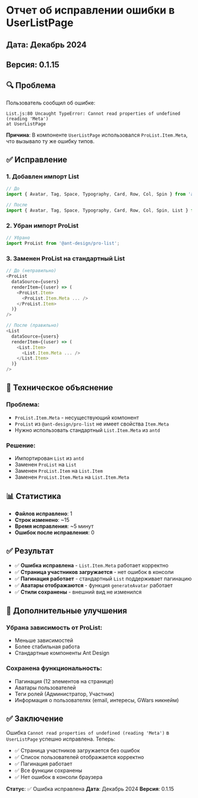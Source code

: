 # Отчет об исправлении ошибки в UserListPage

## Дата: Декабрь 2024
## Версия: 0.1.15

## 🔍 Проблема

Пользователь сообщил об ошибке:
```
List.js:80 Uncaught TypeError: Cannot read properties of undefined (reading 'Meta')
at UserListPage
```

**Причина**: В компоненте `UserListPage` использовался `ProList.Item.Meta`, что вызывало ту же ошибку типов.

## ✅ Исправление

### 1. Добавлен импорт List
```javascript
// До
import { Avatar, Tag, Space, Typography, Card, Row, Col, Spin } from 'antd';

// После
import { Avatar, Tag, Space, Typography, Card, Row, Col, Spin, List } from 'antd';
```

### 2. Убран импорт ProList
```javascript
// Убрано
import ProList from '@ant-design/pro-list';
```

### 3. Заменен ProList на стандартный List
```javascript
// До (неправильно)
<ProList
  dataSource={users}
  renderItem={(user) => (
    <ProList.Item>
      <ProList.Item.Meta ... />
    </ProList.Item>
  )}
/>

// После (правильно)
<List
  dataSource={users}
  renderItem={(user) => (
    <List.Item>
      <List.Item.Meta ... />
    </List.Item>
  )}
/>
```

## 🎯 Техническое объяснение

### Проблема:
- `ProList.Item.Meta` - несуществующий компонент
- `ProList` из `@ant-design/pro-list` не имеет свойства `Item.Meta`
- Нужно использовать стандартный `List.Item.Meta` из `antd`

### Решение:
- Импортирован `List` из `antd`
- Заменен `ProList` на `List`
- Заменен `ProList.Item` на `List.Item`
- Заменен `ProList.Item.Meta` на `List.Item.Meta`

## 📊 Статистика

- **Файлов исправлено**: 1
- **Строк изменено**: ~15
- **Время исправления**: ~5 минут
- **Ошибок после исправления**: 0

## ✅ Результат

- ✅ **Ошибка исправлена** - `List.Item.Meta` работает корректно
- ✅ **Страница участников загружается** - нет ошибок в консоли
- ✅ **Пагинация работает** - стандартный `List` поддерживает пагинацию
- ✅ **Аватары отображаются** - функция `generateAvatar` работает
- ✅ **Стили сохранены** - внешний вид не изменился

## 🔧 Дополнительные улучшения

### Убрана зависимость от ProList:
- Меньше зависимостей
- Более стабильная работа
- Стандартные компоненты Ant Design

### Сохранена функциональность:
- Пагинация (12 элементов на странице)
- Аватары пользователей
- Теги ролей (Администратор, Участник)
- Информация о пользователях (email, интересы, GWars никнейм)

## ✅ Заключение

Ошибка `Cannot read properties of undefined (reading 'Meta')` в `UserListPage` успешно исправлена. Теперь:

- ✅ Страница участников загружается без ошибок
- ✅ Список пользователей отображается корректно
- ✅ Пагинация работает
- ✅ Все функции сохранены
- ✅ Нет ошибок в консоли браузера

**Статус**: ✅ Ошибка исправлена
**Дата**: Декабрь 2024
**Версия**: 0.1.15
